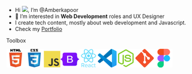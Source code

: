 - Hi <img src ="https://raw.githubusercontent.com/MartinHeinz/MartinHeinz/master/wave.gif" width="30px">, I’m @Amberkapoor
- 👀 I’m interested in **Web Development** roles and UX Designer
- I create tech content, mostly about web development and Javascript.
- Check my [Portfolio](https://kapoorportfolio.webflow.io)

 Toolbox
 
 <img src= "https://github.com/devicons/devicon/blob/master/icons/html5/html5-original-wordmark.svg" alt="HTML Logo" width="50" height="50"/><img src="https://github.com/devicons/devicon/blob/master/icons/css3/css3-original-wordmark.svg" alt="CSS Logo" width="50" height="50"/><img src="https://github.com/devicons/devicon/blob/master/icons/javascript/javascript-original.svg" alt="JavaScript Logo" width="45" height="45"/><img src= "https://github.com/devicons/devicon/blob/master/icons/bootstrap/bootstrap-original.svg" alt="Bootstrap Logo" width="50" height="45"/><img src="https://github.com/devicons/devicon/blob/master/icons/react/react-original-wordmark.svg" alt="React Logo" width="50" height="50"/><img src="https://github.com/devicons/devicon/blob/master/icons/vscode/vscode-original.svg" alt="Visual Studio Code Logo" width="50" height="50"/><img src="https://github.com/devicons/devicon/blob/master/icons/nodejs/nodejs-original.svg" alt="Nodejs Logo" width="50" height="50"/><img src="https://github.com/devicons/devicon/blob/master/icons/git/git-original.svg" alt="Git Logo" width="50" height="50"/><img src="https://github.com/devicons/devicon/blob/master/icons/figma/figma-original.svg" alt="Figma" width="50" height="50"/>

<!---
Amberkapoor/Amberkapoor is a ✨ special ✨ repository because its `README.md` (this file) appears on your GitHub profile.
You can click the Preview link to take a look at your changes.
--->
